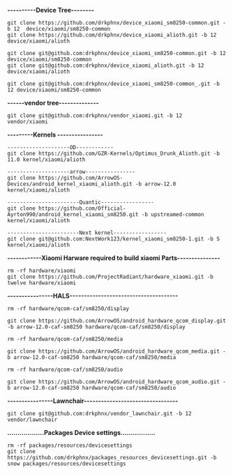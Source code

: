 ****----------Device Tree--------****

	git clone https://github.com/drkphnx/device_xiaomi_sm8250-common.git -b 12  device/xiaomi/sm8250-common 
	git clone https://github.com/drkphnx/device_xiaomi_alioth.git -b 12  device/xiaomi/alioth
	
	git clone git@github.com:drkphnx/device_xiaomi_sm8250-common.git -b 12 device/xiaomi/sm8250-common 
	git clone git@github.com:drkphnx/device_xiaomi_alioth.git -b 12  device/xiaomi/alioth
	
	git clone git@github.com:drkphnx/device_xiaomi_sm8250-common_.git -b 12 device/xiaomi/sm8250-common

**------vendor tree--------------**
	
	git clone git@github.com:drkphnx/vendor_xiaomi.git -b 12  vendor/xiaomi

**---------Kernels ----------------** </br>

    --------------------OD------------
	git clone https://github.com/GZR-Kernels/Optimus_Drunk_Alioth.git -b 11.0 kernel/xiaomi/alioth 
	
    --------------------arrow---------------- 	
	git clone https://github.com/ArrowOS-Devices/android_kernel_xiaomi_alioth.git -b arrow-12.0 kernel/xiaomi/alioth  
	
    -----------------------Quantic-----------------
	git clone https://github.com/Official-Ayrton990/android_kernel_xiaomi_sm8250.git -b upstreamed-common kernel/xiaomi/alioth 
	
    -----------------------Next kernel-----------------	
    git clone git@github.com:NextWork123/kernel_xiaomi_sm8250-1.git -b S kernel/xiaomi/alioth
	
**------------Xiaomi Harware required to build xiaomi Parts---------------** </br>

	rm -rf hardware/xiaomi
	git clone https://github.com/ProjectRadiant/hardware_xiaomi.git -b twelve hardware/xiaomi

**----------------HALS--------------------------------------** </br>

	rm -rf hardware/qcom-caf/sm8250/display 
	
	git clone https://github.com/ArrowOS/android_hardware_qcom_display.git -b arrow-12.0-caf-sm8250 hardware/qcom-caf/sm8250/display 
	
	rm -rf hardware/qcom-caf/sm8250/media 
	
	git clone https://github.com/ArrowOS/android_hardware_qcom_media.git -b arrow-12.0-caf-sm8250 hardware/qcom-caf/sm8250/media 
	
	rm -rf hardware/qcom-caf/sm8250/audio 
	
	git clone https://github.com/ArrowOS/android_hardware_qcom_audio.git -b arrow-12.0-caf-sm8250 hardware/qcom-caf/sm8250/audio 

**----------------Lawnchair---------------------------------** </br>

	git clone git@github.com:drkphnx/vendor_lawnchair.git -b 12  vendor/lawnchair
	
**..................Packages Device settings.................** <br>
	
	rm -rf packages/resources/devicesettings 
	git clone https://github.com/drkphnx/packages_resources_devicesettings.git -b snow packages/resources/devicesettings 
	
